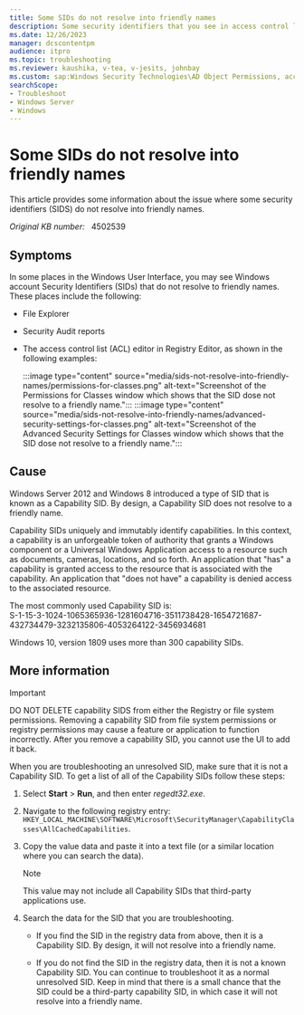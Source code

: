 ```yaml
---
title: Some SIDs do not resolve into friendly names
description: Some security identifiers that you see in access control lists or Security Audit reports do not resolve into friendly names. These may be capability SIDs.
ms.date: 12/26/2023
manager: dcscontentpm
audience: itpro
ms.topic: troubleshooting
ms.reviewer: kaushika, v-tea, v-jesits, johnbay
ms.custom: sap:Windows Security Technologies\AD Object Permissions, access control, delegation, AdminSDHolder and auditing, csstroubleshoot
searchScope:
- Troubleshoot
- Windows Server
- Windows
---
```

# Some SIDs do not resolve into friendly names

This article provides some information about the issue where some security identifiers (SIDS) do not resolve into friendly names.

_Original KB number:_ &nbsp; 4502539

## Symptoms

In some places in the Windows User Interface, you may see Windows account Security Identifiers (SIDs) that do not resolve to friendly names. These places include the following:

- File Explorer
- Security Audit reports
- The access control list (ACL) editor in Registry Editor, as shown in the following examples:

    :::image type="content" source="media/sids-not-resolve-into-friendly-names/permissions-for-classes.png" alt-text="Screenshot of the Permissions for Classes window which shows that the SID dose not resolve to a friendly name.":::
    :::image type="content" source="media/sids-not-resolve-into-friendly-names/advanced-security-settings-for-classes.png" alt-text="Screenshot of the Advanced Security Settings for Classes window which shows that the SID dose not resolve to a friendly name.":::

## Cause

Windows Server 2012 and Windows 8 introduced a type of SID that is known as a Capability SID. By design, a Capability SID does not resolve to a friendly name.

Capability SIDs uniquely and immutably identify capabilities. In this context, a capability is an unforgeable token of authority that grants a Windows component or a Universal Windows Application access to a resource such as documents, cameras, locations, and so forth. An application that "has" a capability is granted access to the resource that is associated with the capability. An application that "does not have" a capability is denied access to the associated resource.

The most commonly used Capability SID is:  
S-1-15-3-1024-1065365936-1281604716-3511738428-1654721687-432734479-3232135806-4053264122-3456934681

Windows 10, version 1809 uses more than 300 capability SIDs.

## More information

> [!Important]
> DO NOT DELETE capability SIDS from either the Registry or file system permissions. Removing a capability SID from file system permissions or registry permissions may cause a feature or application to function incorrectly. After you remove a capability SID, you cannot use the UI to add it back.

When you are troubleshooting an unresolved SID, make sure that it is not a Capability SID. To get a list of all of the Capability SIDs follow these steps:

1. Select **Start** > **Run**, and then enter *regedt32.exe*.
2. Navigate to the following registry entry: `HKEY_LOCAL_MACHINE\SOFTWARE\Microsoft\SecurityManager\CapabilityClasses\AllCachedCapabilities`.

1. Copy the value data and paste it into a text file (or a similar location where you can search the data).
   > [!Note]
   > This value may not include all Capability SIDs that third-party applications use.
1. Search the data for the SID that you are troubleshooting.

   - If you find the SID in the registry data from above, then it is a Capability SID. By design, it will not resolve into a friendly name.
      
   - If you do not find the SID in the registry data, then it is not a known Capability SID. You can continue to troubleshoot it as a normal unresolved SID. Keep in mind that there is a small chance that the SID could be a third-party capability SID, in which case it will not resolve into a friendly name.
      
